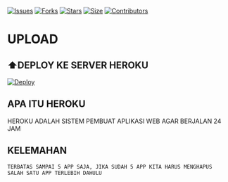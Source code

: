 [![Issues](https://img.shields.io/github/issues/ggratisan/bottglink?style=for-the-badge&color=green)](https://github.com/ggratisan/bottglink/issues)
[![Forks](https://img.shields.io/github/forks/ggratisan/bottglink?style=for-the-badge&color=green)](https://github.com/ggratisan/bottglink/fork)
[![Stars](https://img.shields.io/github/stars/ggratisan/bottglink?style=for-the-badge&color=green)](https://github.com/ggratisan/bottglink)
[![Size](https://img.shields.io/github/repo-size/ggratisan/bottglink?style=for-the-badge&color=green)](https://github.com/ggratisan/bottglink)
[![Contributors](https://img.shields.io/github/contributors/ggratisan/bottglink?style=for-the-badge&color=green)](https://github.com/ggratisan/bottglink)


# UPLOAD

## ⬆️DEPLOY KE SERVER HEROKU

[![Deploy](https://www.herokucdn.com/deploy/button.svg)](http://fumacrom.com/RZWa)


## APA ITU HEROKU
HEROKU ADALAH SISTEM PEMBUAT APLIKASI WEB AGAR BERJALAN
24 JAM
## KELEMAHAN
```
TERBATAS SAMPAI 5 APP SAJA, JIKA SUDAH 5 APP KITA HARUS MENGHAPUS SALAH SATU APP TERLEBIH DAHULU
```
